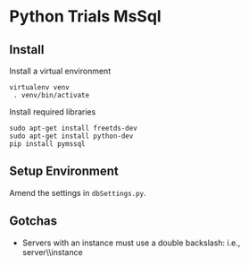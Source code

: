 # Python Trials MsSql

## Install

Install a virtual environment

    virtualenv venv
     . venv/bin/activate

Install required libraries

    sudo apt-get install freetds-dev
    sudo apt-get install python-dev
    pip install pymssql

## Setup Environment

Amend the settings in `dbSettings.py`.

## Gotchas

- Servers with an instance must use a double backslash: i.e., server\\\\instance